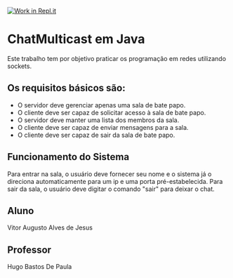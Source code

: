 [![Work in Repl.it](https://classroom.github.com/assets/work-in-replit-14baed9a392b3a25080506f3b7b6d57f295ec2978f6f33ec97e36a161684cbe9.svg)](https://classroom.github.com/online_ide?assignment_repo_id=2977280&assignment_repo_type=AssignmentRepo)

# ChatMulticast em Java
Este trabalho tem por objetivo praticar os programação em redes utilizando sockets.

## Os requisitos básicos são:

* O servidor deve gerenciar apenas uma sala de bate papo.
* O cliente deve ser capaz de solicitar acesso à sala de bate papo.
* O servidor deve manter uma lista dos membros da sala.
* O cliente deve ser capaz de enviar mensagens para a sala.
* O cliente deve ser capaz de sair da sala de bate papo.

## Funcionamento do Sistema
Para entrar na sala, o usuário deve fornecer seu nome e o sistema já o direciona automaticamente para um ip e uma porta pré-estabelecida.
Para sair da sala, o usuário deve digitar o comando "sair" para deixar o chat.

## Aluno
Vitor Augusto Alves de Jesus

## Professor
Hugo Bastos De Paula
